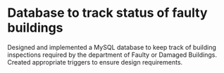# Database to track status of faulty buildings
Designed and implemented a MySQL database to keep track of building inspections required by the department of Faulty or Damaged Buildings. 
Created appropriate triggers to ensure design requirements.
